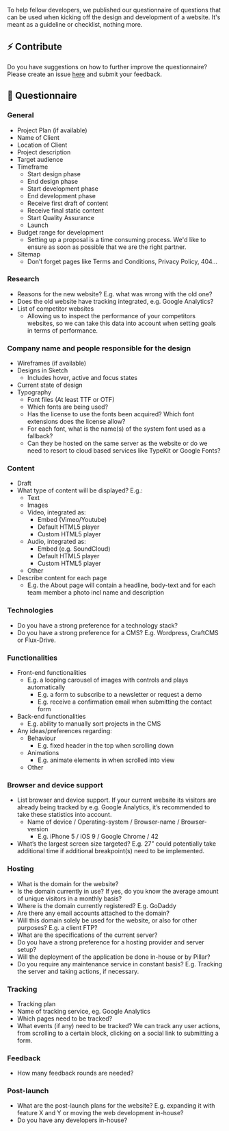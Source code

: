 To help fellow developers, we published our questionnaire of questions that can be used when kicking off the design and development of a website. It's meant as a guideline or checklist, nothing more.

## ⚡️ Contribute
Do you have suggestions on how to further improve the questionnaire? Please create an issue [here](web-development-questionnaire) and submit your feedback.

## 🔖 Questionnaire

### General
- Project Plan (if available)
- Name of Client
- Location of Client
- Project description
- Target audience
- Timeframe
  - Start design phase
  - End design phase
  - Start development phase
  - End development phase
  - Receive first draft of content
  - Receive final static content
  - Start Quality Assurance
  - Launch
- Budget range for development
  - Setting up a proposal is a time consuming process. We'd like to ensure as soon as possible that we are the right partner.
- Sitemap
  - Don’t forget pages like Terms and Conditions, Privacy Policy, 404…


### Research
- Reasons for the new website? E.g. what was wrong with the old one?
- Does the old website have tracking integrated, e.g. Google Analytics?
- List of competitor websites
  - Allowing us to inspect the performance of your competitors websites, so we can take this data into account when setting goals in terms of performance.


### Company name and people responsible for the design
- Wireframes (if available)
- Designs in Sketch
  - Includes hover, active and focus states
- Current state of design
- Typography
  - Font files (At least TTF or OTF)
  - Which fonts are being used?
  - Has the license to use the fonts been acquired? Which font extensions does the license allow?
  - For each font, what is the name(s) of the system font used as a fallback?
  - Can they be hosted on the same server as the website or do we need to resort to cloud based services like TypeKit or Google Fonts?
  
  
### Content
- Draft
- What type of content will be displayed? E.g.:
  - Text
  - Images
  - Video, integrated as:
    - Embed (Vimeo/Youtube)
    - Default HTML5 player
    - Custom HTML5 player
  - Audio, integrated as:
    - Embed (e.g. SoundCloud)
    - Default HTML5 player
    - Custom HTML5 player
  - Other
- Describe content for each page
  - E.g. the About page will contain a headline, body-text and for each team member a photo incl name and description


### Technologies
- Do you have a strong preference for a technology stack?
- Do you have a strong preference for a CMS? E.g. Wordpress, CraftCMS or Flux-Drive.


### Functionalities
- Front-end functionalities
  - E.g. a looping carousel of images with controls and plays automatically
    - E.g. a form to subscribe to a newsletter or request a demo
    - E.g. receive a confirmation email when submitting the contact form
- Back-end functionalities
  - E.g. ability to manually sort projects in the CMS
- Any ideas/preferences regarding:
  - Behaviour
    - E.g. fixed header in the top when scrolling down
  - Animations
    - E.g. animate elements in when scrolled into view
  - Other

### Browser and device support
- List browser and device support. If your current website its visitors are already being tracked by e.g. Google Analytics, it’s recommended to take these statistics into account.
  - Name of device / Operating-system / Browser-name / Browser-version
    - E.g. iPhone 5 / iOS 9 / Google Chrome / 42
- What’s the largest screen size targeted? E.g. 27” could potentially take additional time if additional breakpoint(s) need to be implemented.

### Hosting
- What is the domain for the website?
- Is the domain currently in use? If yes, do you know the average amount of unique visitors in a monthly basis?
- Where is the domain currently registered? E.g. GoDaddy
- Are there any email accounts attached to the domain?
- Will this domain solely be used for the website, or also for other purposes? E.g. a client FTP?
- What are the specifications of the current server?
- Do you have a strong preference for a hosting provider and server setup?
- Will the deployment of the application be done in-house or by Pillar?
- Do you require any maintenance service in constant basis? E.g. Tracking the server and taking actions, if necessary.

### Tracking
- Tracking plan
- Name of tracking service, eg. Google Analytics
- Which pages need to be tracked?
- What events (if any) need to be tracked? We can track any user actions, from scrolling to a certain block, clicking on a social link to submitting a form.

### Feedback
- How many feedback rounds are needed?

### Post-launch
- What are the post-launch plans for the website? E.g. expanding it with feature X and Y or moving the web development in-house?
- Do you have any developers in-house?
